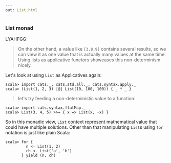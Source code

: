 ```yaml
---
out: List.html
---
```


### List monad

LYAHFGG:

> On the other hand, a value like `[3,8,9]` contains several results, so we can view it as one value that is actually many values at the same time. Using lists as applicative functors showcases this non-determinism nicely.

Let's look at using `List` as Applicatives again:

```console:new
scala> import cats._, cats.std.all._, cats.syntax.apply._
scala> (List(1, 2, 3) |@| List(10, 100, 100)) { _ * _ }
```

> let's try feeding a non-deterministic value to a function:

```console
scala> import cats.syntax.flatMap._
scala> List(3, 4, 5) >>= { x => List(x, -x) }
```

So in this monadic view, `List` context represent mathematical value that could have multiple solutions. Other than that manipulating `List`s using `for` notation is just like plain Scala:

```console
scala> for {
         n <- List(1, 2)
         ch <- List('a', 'b')
       } yield (n, ch)
```
